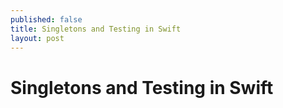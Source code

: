 ```yaml
---
published: false
title: Singletons and Testing in Swift
layout: post
---
```


# Singletons and Testing in Swift
